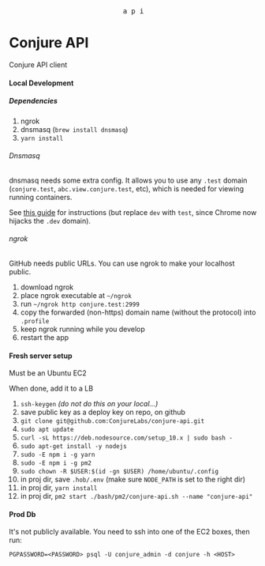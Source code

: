 <p align="center">
  <kbd>a p i</kbd>
</p>

# Conjure API

Conjure API client

#### Local Development

##### Dependencies

1. ngrok
2. dnsmasq (`brew install dnsmasq`)
3. `yarn install`

###### Dnsmasq

dnsmasq needs some extra config. It allows you to use any `.test` domain (`conjure.test`, `abc.view.conjure.test`, etc), which is needed for viewing running containers.

See [this guide](https://passingcuriosity.com/2013/dnsmasq-dev-osx/) for instructions (but replace `dev` with `test`, since Chrome now hijacks the `.dev` domain).

###### ngrok

GitHub needs public URLs. You can use ngrok to make your localhost public.

1. download ngrok
2. place ngrok executable at `~/ngrok`
3. run `~/ngrok http conjure.test:2999`
4. copy the forwarded (non-https) domain name (without the protocol) into `.profile`
5. keep ngrok running while you develop
6. restart the app

#### Fresh server setup

Must be an Ubuntu EC2

When done, add it to a LB

1. `ssh-keygen` _(do not do this on your local...)_
2. save public key as a deploy key on repo, on github
3. `git clone git@github.com:ConjureLabs/conjure-api.git`
4. `sudo apt update`
5. `curl -sL https://deb.nodesource.com/setup_10.x | sudo bash -`
6. `sudo apt-get install -y nodejs`
7. `sudo -E npm i -g yarn`
8. `sudo -E npm i -g pm2`
9. `sudo chown -R $USER:$(id -gn $USER) /home/ubuntu/.config `
10. in proj dir, save `.hob/.env` (make sure `NODE_PATH` is set to the right dir)
11. in proj dir, `yarn install`
12. in proj dir, `pm2 start ./bash/pm2/conjure-api.sh --name "conjure-api"`

#### Prod Db

It's not publicly available. You need to ssh into one of the EC2 boxes, then run:

`PGPASSWORD=<PASSWORD> psql -U conjure_admin -d conjure -h <HOST>`
